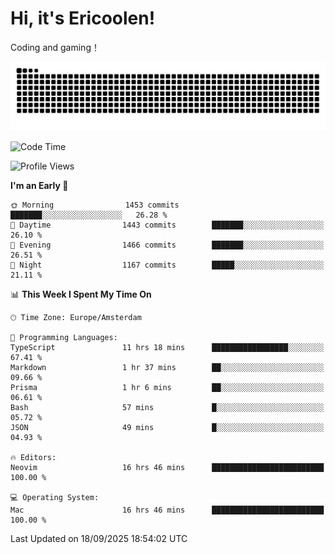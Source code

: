 # Hi, it's Ericoolen!
Coding and gaming！

<picture>
  <source media="(prefers-color-scheme: dark)" srcset="https://raw.githubusercontent.com/Eric-Song-Nop/Eric-Song-Nop/output/github-contribution-grid-snake-dark.svg">
  <source media="(prefers-color-scheme: light)" srcset="https://raw.githubusercontent.com/Eric-Song-Nop/Eric-Song-Nop/output/github-contribution-grid-snake.svg">
  <img alt="github contribution grid snake animation" src="https://raw.githubusercontent.com/Eric-Song-Nop/Eric-Song-Nop/output/github-contribution-grid-snake.svg">
</picture>

<!--START_SECTION:waka-->
![Code Time](http://img.shields.io/badge/Code%20Time-1%2C915%20hrs%2026%20mins-blue)

![Profile Views](http://img.shields.io/badge/Profile%20Views-0-blue)

**I'm an Early 🐤** 

```text
🌞 Morning                1453 commits        ███████░░░░░░░░░░░░░░░░░░   26.28 % 
🌆 Daytime                1443 commits        ███████░░░░░░░░░░░░░░░░░░   26.10 % 
🌃 Evening                1466 commits        ███████░░░░░░░░░░░░░░░░░░   26.51 % 
🌙 Night                  1167 commits        █████░░░░░░░░░░░░░░░░░░░░   21.11 % 
```


📊 **This Week I Spent My Time On** 

```text
🕑︎ Time Zone: Europe/Amsterdam

💬 Programming Languages: 
TypeScript               11 hrs 18 mins      █████████████████░░░░░░░░   67.41 % 
Markdown                 1 hr 37 mins        ██░░░░░░░░░░░░░░░░░░░░░░░   09.66 % 
Prisma                   1 hr 6 mins         ██░░░░░░░░░░░░░░░░░░░░░░░   06.61 % 
Bash                     57 mins             █░░░░░░░░░░░░░░░░░░░░░░░░   05.72 % 
JSON                     49 mins             █░░░░░░░░░░░░░░░░░░░░░░░░   04.93 % 

🔥 Editors: 
Neovim                   16 hrs 46 mins      █████████████████████████   100.00 % 

💻 Operating System: 
Mac                      16 hrs 46 mins      █████████████████████████   100.00 % 
```


 Last Updated on 18/09/2025 18:54:02 UTC
<!--END_SECTION:waka-->
